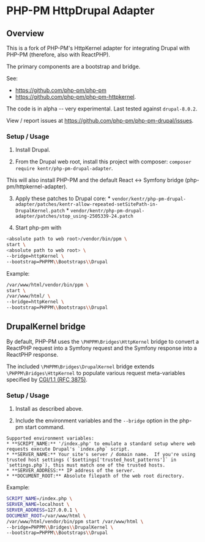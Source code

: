 # PHP-PM HttpDrupal Adapter

## Overview

This is a fork of PHP-PM's HttpKernel adapter for integrating Drupal with PHP-PM (therefore, also with ReactPHP).

The primary components are a bootstrap and bridge.

See:
* https://github.com/php-pm/php-pm
* https://github.com/php-pm/php-pm-httpkernel.

The code is in alpha -- very experimental.  Last tested against `drupal-8.0.2`.

View / report issues at https://github.com/php-pm/php-pm-drupal/issues.

### Setup / Usage

  1. Install Drupal.

  2. From the Drupal web root, install this project with composer: `composer require kentr/php-pm-drupal-adapter`.

  This will also install PHP-PM and the default React <-> Symfony bridge (php-pm/httpkernel-adapter).

  3. Apply these patches to Drupal core:
    * `vendor/kentr/php-pm-drupal-adapter/patches/kentr-allow-repeated-setSitePath-in-DrupalKernel.patch`
    * `vendor/kentr/php-pm-drupal-adapter/patches/stop_using-2505339-24.patch`

  4. Start php-pm with

```bash
<absolute path to web root>/vendor/bin/ppm \
start \
<absolute path to web root> \
--bridge=httpKernel \
--bootstrap=PHPPM\\Bootstraps\\Drupal
```

Example:
```bash
/var/www/html/vendor/bin/ppm \
start \
/var/www/html/ \
--bridge=httpKernel \
--bootstrap=PHPPM\\Bootstraps\\Drupal
```

## DrupalKernel bridge
By default, PHP-PM uses the `\PHPPM\Bridges\HttpKernel` bridge to convert a ReactPHP request into a Symfony request and the Symfony response into a ReactPHP response.

The included `\PHPPM\Bridges\DrupalKernel` bridge extends `\PHPPM\Bridges\HttpKernel` to populate various request meta-variables specified by [CGI/1.1 (RFC 3875)](http://www.faqs.org/rfcs/rfc3875.html).

### Setup / Usage

  1. Install as described above.

  2. Include the environment variables and the `--bridge` option in the php-pm start command.

    Supported environment variables:
    * **SCRIPT_NAME:** '/index.php' to emulate a standard setup where web requests execute Drupal's `index.php` script.
    * **SERVER_NAME:** Your site's server / domain name.  If you're using trusted host settings (`$settings['trusted_host_patterns']` in `settings.php`), this must match one of the trusted hosts.
    * **SERVER_ADDRESS:** IP address of the server.
    * **DOCUMENT_ROOT:** Absolute filepath of the web root directory.

Example:

```bash
SCRIPT_NAME=/index.php \
SERVER_NAME=localhost \
SERVER_ADDRESS=127.0.0.1 \
DOCUMENT_ROOT=/var/www/html \
/var/www/html/vendor/bin/ppm start /var/www/html \
--bridge=PHPPM\\Bridges\\DrupalKernel \
--bootstrap=PHPPM\\Bootstraps\\Drupal
```

